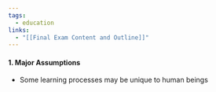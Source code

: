 ```yaml
---
tags:
  - education
links:
  - "[[Final Exam Content and Outline]]"
---
```

#### 1. Major Assumptions
- Some learning processes may be unique to human beings 